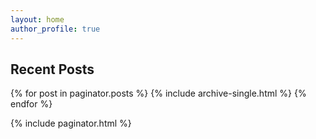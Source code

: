 ```yaml
---
layout: home
author_profile: true
---
```


## Recent Posts

{% for post in paginator.posts %}
  {% include archive-single.html %}
{% endfor %}

{% include paginator.html %}
